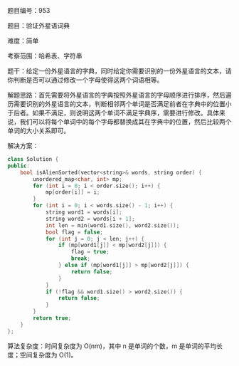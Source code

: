 题目编号：953

题目：验证外星语词典

难度：简单

考察范围：哈希表、字符串

题干：给定一份外星语言的字典，同时给定你需要识别的一份外星语言的文本，请你判断是否可以通过修改一个字母使得这两个词语相等。

解题思路：首先需要将外星语言的字典按照外星语言的字母顺序进行排序，然后遍历需要识别的外星语言的文本，判断相邻两个单词是否满足前者在字典中的位置小于后者。如果不满足，则说明这两个单词不满足字典序，需要进行修改。具体来说，我们可以将每个单词中的每个字母都替换成其在字典中的位置，然后比较两个单词的大小关系即可。

解决方案：

```cpp
class Solution {
public:
    bool isAlienSorted(vector<string>& words, string order) {
        unordered_map<char, int> mp;
        for (int i = 0; i < order.size(); i++) {
            mp[order[i]] = i;
        }
        for (int i = 0; i < words.size() - 1; i++) {
            string word1 = words[i];
            string word2 = words[i + 1];
            int len = min(word1.size(), word2.size());
            bool flag = false;
            for (int j = 0; j < len; j++) {
                if (mp[word1[j]] < mp[word2[j]]) {
                    flag = true;
                    break;
                } else if (mp[word1[j]] > mp[word2[j]]) {
                    return false;
                }
            }
            if (!flag && word1.size() > word2.size()) {
                return false;
            }
        }
        return true;
    }
};
```

算法复杂度：时间复杂度为 O(nm)，其中 n 是单词的个数，m 是单词的平均长度；空间复杂度为 O(1)。